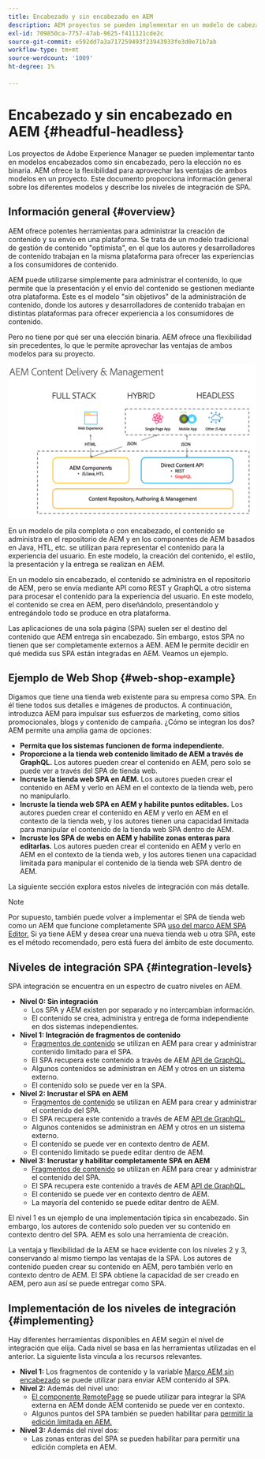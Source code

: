 ```yaml
---
title: Encabezado y sin encabezado en AEM
description: AEM proyectos se pueden implementar en un modelo de cabeza y cabeza, pero la elección no es binaria. AEM ofrece la flexibilidad para aprovechar las ventajas de ambos modelos en un proyecto.
exl-id: 709850ca-7757-47ab-9625-f411121cde2c
source-git-commit: e592dd7a3a717259493f23943933fe3d0e71b7ab
workflow-type: tm+mt
source-wordcount: '1009'
ht-degree: 1%

---
```


# Encabezado y sin encabezado en AEM {#headful-headless}

Los proyectos de Adobe Experience Manager se pueden implementar tanto en modelos encabezados como sin encabezado, pero la elección no es binaria. AEM ofrece la flexibilidad para aprovechar las ventajas de ambos modelos en un proyecto. Este documento proporciona información general sobre los diferentes modelos y describe los niveles de integración de SPA.

## Información general {#overview}

AEM ofrece potentes herramientas para administrar la creación de contenido y su envío en una plataforma. Se trata de un modelo tradicional de gestión de contenido &quot;optimista&quot;, en el que los autores y desarrolladores de contenido trabajan en la misma plataforma para ofrecer las experiencias a los consumidores de contenido.

AEM puede utilizarse simplemente para administrar el contenido, lo que permite que la presentación y el envío del contenido se gestionen mediante otra plataforma. Este es el modelo &quot;sin objetivos&quot; de la administración de contenido, donde los autores y desarrolladores de contenido trabajan en distintas plataformas para ofrecer experiencia a los consumidores de contenido.

Pero no tiene por qué ser una elección binaria. AEM ofrece una flexibilidad sin precedentes, lo que le permite aprovechar las ventajas de ambos modelos para su proyecto.

![Modelos de implementación de AEM](/help/headless/assets/aem-implementation-models.png)

En un modelo de pila completa o con encabezado, el contenido se administra en el repositorio de AEM y en los componentes de AEM basados en Java, HTL, etc. se utilizan para representar el contenido para la experiencia del usuario. En este modelo, la creación del contenido, el estilo, la presentación y la entrega se realizan en AEM.

En un modelo sin encabezado, el contenido se administra en el repositorio de AEM, pero se envía mediante API como REST y GraphQL a otro sistema para procesar el contenido para la experiencia del usuario. En este modelo, el contenido se crea en AEM, pero diseñándolo, presentándolo y entregándolo todo se produce en otra plataforma.

Las aplicaciones de una sola página (SPA) suelen ser el destino del contenido que AEM entrega sin encabezado. Sin embargo, estos SPA no tienen que ser completamente externos a AEM. AEM le permite decidir en qué medida sus SPA están integradas en AEM. Veamos un ejemplo.

## Ejemplo de Web Shop {#web-shop-example}

Digamos que tiene una tienda web existente para su empresa como SPA. En él tiene todos sus detalles e imágenes de productos. A continuación, introduzca AEM para impulsar sus esfuerzos de marketing, como sitios promocionales, blogs y contenido de campaña. ¿Cómo se integran los dos? AEM permite una amplia gama de opciones:

* **Permita que los sistemas funcionen de forma independiente.**
* **Proporcione a la tienda web contenido limitado de AEM a través de GraphQL.** Los autores pueden crear el contenido en AEM, pero solo se puede ver a través del SPA de tienda web.
* **Incruste la tienda web SPA en AEM.** Los autores pueden crear el contenido en AEM y verlo en AEM en el contexto de la tienda web, pero no manipularlo.
* **Incruste la tienda web SPA en AEM y habilite puntos editables.** Los autores pueden crear el contenido en AEM y verlo en AEM en el contexto de la tienda web, y los autores tienen una capacidad limitada para manipular el contenido de la tienda web SPA dentro de AEM.
* **Incruste los SPA de webs en AEM y habilite zonas enteras para editarlas.** Los autores pueden crear el contenido en AEM y verlo en AEM en el contexto de la tienda web, y los autores tienen una capacidad limitada para manipular el contenido de la tienda web SPA dentro de AEM.

La siguiente sección explora estos niveles de integración con más detalle.

>[!NOTE]
>
>Por supuesto, también puede volver a implementar el SPA de tienda web como un AEM que funcione completamente SPA [uso del marco AEM SPA Editor.](/help/implementing/developing/hybrid/introduction.md) Si ya tiene AEM y desea crear una nueva tienda web u otra SPA, este es el método recomendado, pero está fuera del ámbito de este documento.

## Niveles de integración SPA {#integration-levels}

SPA integración se encuentra en un espectro de cuatro niveles en AEM.

* **Nivel 0: Sin integración**
   * Los SPA y AEM existen por separado y no intercambian información.
   * El contenido se crea, administra y entrega de forma independiente en dos sistemas independientes.
* **Nivel 1: Integración de fragmentos de contenido**
   * [Fragmentos de contenido](/help/assets/content-fragments/content-fragments.md) se utilizan en AEM para crear y administrar contenido limitado para el SPA.
   * El SPA recupera este contenido a través de AEM [API de GraphQL.](/help/headless/graphql-api/content-fragments.md)
   * Algunos contenidos se administran en AEM y otros en un sistema externo.
   * El contenido solo se puede ver en la SPA.
* **Nivel 2: Incrustar el SPA en AEM**
   * [Fragmentos de contenido](/help/assets/content-fragments/content-fragments.md) se utilizan en AEM para crear y administrar el contenido del SPA.
   * El SPA recupera este contenido a través de AEM [API de GraphQL.](/help/headless/graphql-api/content-fragments.md)
   * Algunos contenidos se administran en AEM y otros en un sistema externo.
   * El contenido se puede ver en contexto dentro de AEM.
   * El contenido limitado se puede editar dentro de AEM.
* **Nivel 3: Incrustar y habilitar completamente SPA en AEM**
   * [Fragmentos de contenido](/help/assets/content-fragments/content-fragments.md) se utilizan en AEM para crear y administrar el contenido del SPA.
   * El SPA recupera este contenido a través de AEM [API de GraphQL.](/help/headless/graphql-api/content-fragments.md)
   * El contenido se puede ver en contexto dentro de AEM.
   * La mayoría del contenido se puede editar dentro de AEM.

El nivel 1 es un ejemplo de una implementación típica sin encabezado. Sin embargo, los autores de contenido solo pueden ver su contenido en contexto dentro del SPA. AEM es solo una herramienta de creación.

La ventaja y flexibilidad de la AEM se hace evidente con los niveles 2 y 3, conservando al mismo tiempo las ventajas de la SPA. Los autores de contenido pueden crear su contenido en AEM, pero también verlo en contexto dentro de AEM. El SPA obtiene la capacidad de ser creado en AEM, pero aun así se puede entregar como SPA.

## Implementación de los niveles de integración {#implementing}

Hay diferentes herramientas disponibles en AEM según el nivel de integración que elija. Cada nivel se basa en las herramientas utilizadas en el anterior. La siguiente lista vincula a los recursos relevantes.

* **Nivel 1:** Los fragmentos de contenido y la variable [Marco AEM sin encabezado](/help/headless/introduction.md) se puede utilizar para enviar AEM contenido al SPA.
* **Nivel 2:** Además del nivel uno:
   * [El componente RemotePage](/help/implementing/developing/hybrid/remote-page.md) se puede utilizar para integrar la SPA externa en AEM donde AEM contenido se puede ver en contexto.
   * Algunos puntos del SPA también se pueden habilitar para [permitir la edición limitada en AEM.](/help/implementing/developing/hybrid/editing-external-spa.md)
* **Nivel 3:** Además del nivel dos:
   * Las zonas enteras del SPA se pueden habilitar para permitir una edición completa en AEM.
